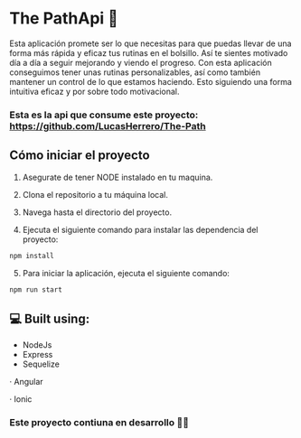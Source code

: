 ﻿# The PathApi 💪

Esta aplicación promete ser lo que necesitas para que puedas llevar de una forma más rápida y eficaz tus rutinas en el bolsillo. Así te sientes motivado día a día a seguir mejorando y viendo el progreso.
Con esta aplicación conseguimos tener unas rutinas personalizables, así como también mantener un control de lo que estamos haciendo. Esto siguiendo una forma intuitiva eficaz y por sobre todo motivacional. 

### Esta es la api que consume este proyecto: https://github.com/LucasHerrero/The-Path

## Cómo iniciar el proyecto

1. Asegurate de tener NODE instalado en tu maquina.

2. Clona el repositorio a tu máquina local.

3. Navega hasta el directorio del proyecto.

4. Ejecuta el siguiente comando para instalar las dependencia del proyecto:

```sh
npm install
```

5. Para iniciar la aplicación, ejecuta el siguiente comando:

```sh
npm run start
```

## 💻 Built using:

- NodeJs
- Express
- Sequelize

· Angular

· Ionic

### Este proyecto contiuna en desarrollo 🔨🔧
